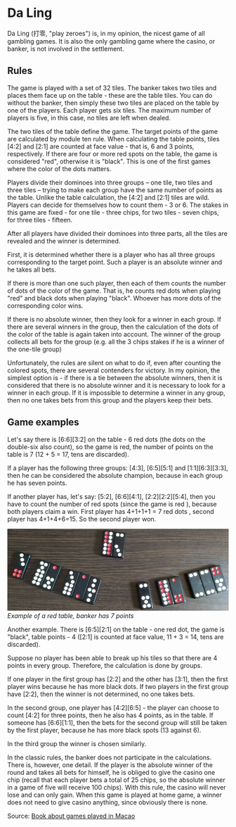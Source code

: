# Da Ling

Da Ling (打零, "play zeroes") is, in my opinion, the nicest game of all gambling games. It is also the only gambling game where the casino, or banker, is not involved in the settlement. 

## Rules 

The game is played with a set of 32 tiles. The banker takes two tiles and places them face up on the table - these are the table tiles. You can do without the banker, then simply these two tiles are placed on the table by one of the players. Each player gets six tiles. The maximum number of players is five, in this case, no tiles are left when dealed. 

The two tiles of the table define the game. The target points of the game are calculated by module ten rule. When calculating the table points, tiles [4:2] and [2:1] are counted at face value - that is, 6 and 3 points, respectively. If there are four or more red spots on the table, the game is considered "red", otherwise it is "black". This is one of the first games where the color of the dots matters. 

Players divide their dominoes into three groups – one tile, two tiles and three tiles – trying to make each group have the same number of points as the table. Unlike the table calculation, the [4:2] and [2:1] tiles are wild. Players can decide for themselves how to count them - 3 or 6. The stakes in this game are fixed - for one tile - three chips, for two tiles - seven chips, for three tiles - fifteen. 

After all players have divided their dominoes into three parts, all the tiles are revealed and the winner is determined. 

First, it is determined whether there is a player who has all three groups corresponding to the target point. Such a player is an absolute winner and he takes all bets. 

If there is more than one such player, then each of them counts the number of dots of the color of the game. That is, he counts red dots when playing "red" and black dots when playing "black". Whoever has more dots of the corresponding color wins. 

If there is no absolute winner, then they look for a winner in each group. If there are several winners in the group, then the calculation of the dots of the color of the table is again taken into account. The winner of the group collects all bets for the group (e.g. all the 3 chips stakes if he is a winner of the one-tile group) 

Unfortunately, the rules are silent on what to do if, even after counting the colored spots, there are several contenders for victory. In my opinion, the simplest option is - if there is a tie between the absolute winners, then it is considered that there is no absolute winner and it is necessary to look for a winner in each group. If it is impossible to determine a winner in any group, then no one takes bets from this group and the players keep their bets. 

## Game examples 

Let's say there is [6:6][3:2] on the table - 6 red dots (the dots on the double-six also count), so the game is red, the number of points on the table is 7 (12 + 5 = 17, tens are discarded). 

If a player has the following three groups: [4:3], [6:5][5:1] and [1:1][6:3][3:3], then he can be considered the absolute champion, because in each group he has seven points. 

If another player has, let's say: [5:2], [6:6][4:1], [2:2][2:2][5:4], then you have to count the number of red spots (since the game is red ), because both players claim a win. First player has 4+1+1+1 = 7 red dots , second player has 4+1+4+6=15. So the second player won. 

![](/docs/assets/images/gupai/da-ling.jpg)  
_Example of a red table, banker has 7 points_

Another example. There is [6:5][2:1] on the table - one red dot, the game is "black", table points - 4 ([2:1] is counted at face value, 11 + 3 = 14, tens are discarded). 

Suppose no player has been able to break up his tiles so that there are 4 points in every group. Therefore, the calculation is done by groups. 

If one player in the first group has [2:2] and the other has [3:1], then the first player wins because he has more black dots. If two players in the first group have [2:2], then the winner is not determined, no one takes bets. 

In the second group, one player has [4:2][6:5] - the player can choose to count [4:2] for three points, then he also has 4 points, as in the table. If someone has [6:6][1:1], then the bets for the second group will still be taken by the first player, because he has more black spots (13 against 6). 

In the third group the winner is chosen similarly. 

In the classic rules, the banker does not participate in the calculations. There is, however, one detail. If the player is the absolute winner of the round and takes all bets for himself, he is obliged to give the casino one chip (recall that each player bets a total of 25 chips, so the absolute winner in a game of five will receive 100 chips). With this rule, the casino will never lose and can only gain. When this game is played at home game, a winner does not need to give casino anything, since obviously there is none. 

Source: [Book about games played in Macao](https://books.google.com.ua/books/about/Jogos_brinquedos_e_outras_divers%C3%B5es_pop.html?id=m5mf6kxo2L4C&redir_esc=y) 

